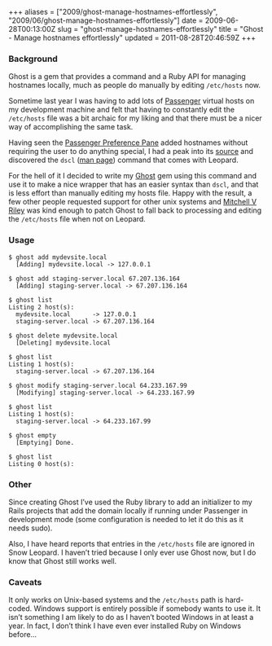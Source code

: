 +++
aliases = ["2009/ghost-manage-hostnames-effortlessly", "2009/06/ghost-manage-hostnames-effortlessly"]
date = 2009-06-28T00:13:00Z
slug = "ghost-manage-hostnames-effortlessly"
title = "Ghost - Manage hostnames effortlessly"
updated = 2011-08-28T20:46:59Z
+++

### Background

Ghost is a gem that provides a command and a Ruby API for managing
hostnames locally, much as people do manually by editing `/etc/hosts`
now.

Sometime last year I was having to add lots of
[Passenger](http://modrails.com/) virtual hosts on my development
machine and felt that having to constantly edit the `/etc/hosts` file
was a bit archaic for my liking and that there must be a nicer way of
accomplishing the same task.

Having seen the [Passenger Preference
Pane](http://www.fngtps.com/2008/09/passenger-preference-pane-v1-1)
added hostnames without requiring the user to do anything special, I had
a peak into its [source](http://github.com/alloy/passengerpane) and
discovered the `dscl` ([man
page](http://developer.apple.com/documentation/Darwin/Reference/ManPages/man1/dscl.1.html))
command that comes with Leopard.

For the hell of it I decided to write my
[Ghost](http://github.com/bjeanes/ghost) gem using this command and use
it to make a nice wrapper that has an easier syntax than `dscl`, and
that is less effort than manually editing my hosts file. Happy with the
result, a few other people requested support for other unix systems and
[Mitchell V Riley](http://newtonsinlaws.com) was kind enough to patch
Ghost to fall back to processing and editing the `/etc/hosts` file when
not on Leopard.

### Usage

``` console
$ ghost add mydevsite.local
  [Adding] mydevsite.local -> 127.0.0.1

$ ghost add staging-server.local 67.207.136.164
  [Adding] staging-server.local -> 67.207.136.164

$ ghost list
Listing 2 host(s):
  mydevsite.local      -> 127.0.0.1
  staging-server.local -> 67.207.136.164

$ ghost delete mydevsite.local
  [Deleting] mydevsite.local

$ ghost list
Listing 1 host(s):
  staging-server.local -> 67.207.136.164

$ ghost modify staging-server.local 64.233.167.99
  [Modifying] staging-server.local -> 64.233.167.99

$ ghost list
Listing 1 host(s):
  staging-server.local -> 64.233.167.99

$ ghost empty
  [Emptying] Done.

$ ghost list
Listing 0 host(s):
```

### Other

Since creating Ghost I’ve used the Ruby library to add an initializer to
my Rails projects that add the domain locally if running under Passenger
in development mode (some configuration is needed to let it do this as
it needs sudo).

Also, I have heard reports that entries in the `/etc/hosts` file are
ignored in Snow Leopard. I haven’t tried because I only ever use Ghost
now, but I do know that Ghost still works well.

### Caveats

It only works on Unix-based systems and the `/etc/hosts` path is
hard-coded. Windows support is entirely possible if somebody wants to
use it. It isn’t something I am likely to do as I haven’t booted Windows
in at least a year. In fact, I don’t think I have even ever installed
Ruby on Windows before…
